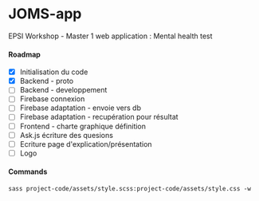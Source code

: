 # JOMS-app
EPSI Workshop - Master 1 web application : Mental health test

#### Roadmap
- [X] Initialisation du code
- [X] Backend - proto
- [ ] Backend - developpement
- [ ] Firebase connexion
- [ ] Firebase adaptation - envoie vers db
- [ ] Firebase adaptation - recupération pour résultat
- [ ] Frontend - charte graphique définition
- [ ] Ask.js écriture des quesions
- [ ] Ecriture page d'explication/présentation
- [ ] Logo

#### Commands
```sass project-code/assets/style.scss:project-code/assets/style.css -w```